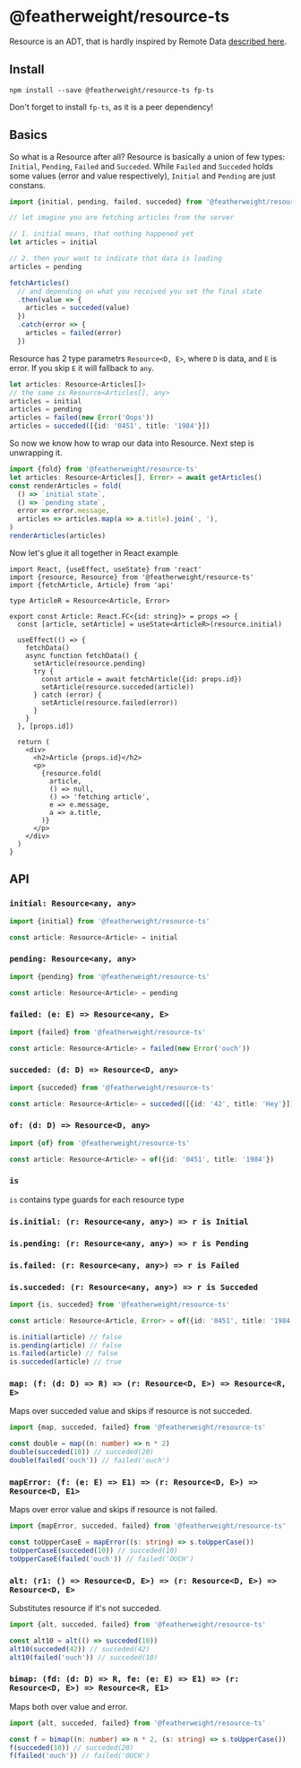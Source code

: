 # @featherweight/resource-ts

Resource is an ADT, that is hardly inspired by Remote Data [described here](https://medium.com/@gcanti/slaying-a-ui-antipattern-with-flow-5eed0cfb627b).

## Install

`npm install --save @featherweight/resource-ts fp-ts`

Don't forget to install `fp-ts`, as it is a peer dependency!

## Basics

So what is a Resource after all? Resource is basically a union of few types: `Initial`, `Pending`, `Failed` and `Succeded`.
While `Failed` and `Succeded` holds some values (error and value respectively), `Initial` and `Pending` are just constans.

```ts
import {initial, pending, failed, succeded} from '@featherweight/resource-ts'

// let imagine you are fetching articles from the server

// 1. initial means, that nothing happened yet
let articles = initial

// 2. then your want to indicate that data is loading
articles = pending

fetchArticles()
  // and depending on what you received you set the final state
  .then(value => {
    articles = succeded(value)
  })
  .catch(error => {
    articles = failed(error)
  })
```

Resource has 2 type parametrs `Resource<D, E>`, where `D` is data, and `E` is error. If you skip `E` it will fallback to `any`.

```ts
let articles: Resource<Articles[]>
// the same is Resource<Articles[], any>
articles = initial
articles = pending
articles = failed(new Error('Oops'))
articles = succeded([{id: '0451', title: '1984'}])
```

So now we know how to wrap our data into Resource. Next step is unwrapping it.

```ts
import {fold} from '@featherweight/resource-ts'
let articles: Resource<Articles[], Error> = await getArticles()
const renderArticles = fold(
  () => `initial state`,
  () => `pending state`,
  error => error.message,
  articles => articles.map(a => a.title).join(', '),
)
renderArticles(articles)
```

Now let's glue it all together in React example

```tsx
import React, {useEffect, useState} from 'react'
import {resource, Resource} from '@featherweight/resource-ts'
import {fetchArticle, Article} from 'api'

type ArticleR = Resource<Article, Error>

export const Article: React.FC<{id: string}> = props => {
  const [article, setArticle] = useState<ArticleR>(resource.initial)

  useEffect(() => {
    fetchData()
    async function fetchData() {
      setArticle(resource.pending)
      try {
        const article = await fetchArticle({id: props.id})
        setArticle(resource.succeded(article))
      } catch (error) {
        setArticle(resource.failed(error))
      }
    }
  }, [props.id])

  return (
    <div>
      <h2>Article {props.id}</h2>
      <p>
        {resource.fold(
          article,
          () => null,
          () => 'fetching article',
          e => e.message,
          a => a.title,
        )}
      </p>
    </div>
  )
}
```

## API

### `initial: Resource<any, any>`

```ts
import {initial} from '@featherweight/resource-ts'

const article: Resource<Article> = initial
```

### `pending: Resource<any, any>`

```ts
import {pending} from '@featherweight/resource-ts'

const article: Resource<Article> = pending
```

### `failed: (e: E) => Resource<any, E>`

```ts
import {failed} from '@featherweight/resource-ts'

const article: Resource<Article> = failed(new Error('ouch'))
```

### `succeded: (d: D) => Resource<D, any>`

```ts
import {succeded} from '@featherweight/resource-ts'

const article: Resource<Article> = succeded([{id: '42', title: 'Hey'}])
```

### `of: (d: D) => Resource<D, any>`

```ts
import {of} from '@featherweight/resource-ts'

const article: Resource<Article> = of({id: '0451', title: '1984'})
```

### `is`

`is` contains type guards for each resource type

### `is.initial: (r: Resource<any, any>) => r is Initial`

### `is.pending: (r: Resource<any, any>) => r is Pending`

### `is.failed: (r: Resource<any, any>) => r is Failed`

### `is.succeded: (r: Resource<any, any>) => r is Succeded`

```ts
import {is, succeded} from '@featherweight/resource-ts'

const article: Resource<Article, Error> = of({id: '0451', title: '1984'})

is.initial(article) // false
is.pending(article) // false
is.failed(article) // false
is.succeded(article) // true
```

### `map: (f: (d: D) => R) => (r: Resource<D, E>) => Resource<R, E>`

Maps over succeded value and skips if resource is not succeded.

```ts
import {map, succeded, failed} from '@featherweight/resource-ts'

const double = map((n: number) => n * 2)
double(succeded(10)) // succeded(20)
double(failed('ouch')) // failed('ouch')
```

### `mapError: (f: (e: E) => E1) => (r: Resource<D, E>) => Resource<D, E1>`

Maps over error value and skips if resource is not failed.

```ts
import {mapError, succeded, failed} from '@featherweight/resource-ts'

const toUpperCaseE = mapError((s: string) => s.toUpperCase())
toUpperCaseE(succeded(10)) // succeded(10)
toUpperCaseE(failed('ouch')) // failed('OUCH')
```

### `alt: (r1: () => Resource<D, E>) => (r: Resource<D, E>) => Resource<D, E>`

Substitutes resource if it's not succeded.

```ts
import {alt, succeded, failed} from '@featherweight/resource-ts'

const alt10 = alt(() => succeded(10))
alt10(succeded(42)) // succeded(42)
alt10(failed('ouch')) // succeded(10)
```

### `bimap: (fd: (d: D) => R, fe: (e: E) => E1) => (r: Resource<D, E>) => Resource<R, E1>`

Maps both over value and error.

```ts
import {alt, succeded, failed} from '@featherweight/resource-ts'

const f = bimap((n: number) => n * 2, (s: string) => s.toUpperCase())
f(succeded(10)) // succeded(20)
f(failed('ouch')) // failed('OUCH')
```
